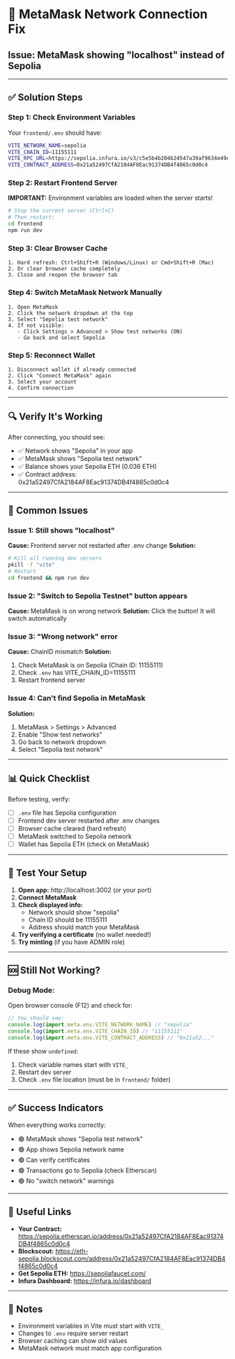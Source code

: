 # 🔧 MetaMask Network Connection Fix

## Issue: MetaMask showing "localhost" instead of Sepolia

---

## ✅ Solution Steps

### Step 1: Check Environment Variables
Your `frontend/.env` should have:
```bash
VITE_NETWORK_NAME=sepolia
VITE_CHAIN_ID=11155111
VITE_RPC_URL=https://sepolia.infura.io/v3/c5e5b4b204b24547a39af9634e49e4f5
VITE_CONTRACT_ADDRESS=0x21a52497CfA2184AF8Eac91374DB4f4865c0d0c4
```

### Step 2: Restart Frontend Server
**IMPORTANT:** Environment variables are loaded when the server starts!

```bash
# Stop the current server (Ctrl+C)
# Then restart:
cd frontend
npm run dev
```

### Step 3: Clear Browser Cache
```
1. Hard refresh: Ctrl+Shift+R (Windows/Linux) or Cmd+Shift+R (Mac)
2. Or clear browser cache completely
3. Close and reopen the browser tab
```

### Step 4: Switch MetaMask Network Manually
```
1. Open MetaMask
2. Click the network dropdown at the top
3. Select "Sepolia test network"
4. If not visible:
   - Click Settings > Advanced > Show test networks (ON)
   - Go back and select Sepolia
```

### Step 5: Reconnect Wallet
```
1. Disconnect wallet if already connected
2. Click "Connect MetaMask" again
3. Select your account
4. Confirm connection
```

---

## 🔍 Verify It's Working

After connecting, you should see:
- ✅ Network shows "Sepolia" in your app
- ✅ MetaMask shows "Sepolia test network"
- ✅ Balance shows your Sepolia ETH (0.036 ETH)
- ✅ Contract address: 0x21a52497CfA2184AF8Eac91374DB4f4865c0d0c4

---

## 🚨 Common Issues

### Issue 1: Still shows "localhost"
**Cause:** Frontend server not restarted after .env change
**Solution:** 
```bash
# Kill all running dev servers
pkill -f "vite"
# Restart
cd frontend && npm run dev
```

### Issue 2: "Switch to Sepolia Testnet" button appears
**Cause:** MetaMask is on wrong network
**Solution:** Click the button! It will switch automatically

### Issue 3: "Wrong network" error
**Cause:** ChainID mismatch
**Solution:** 
1. Check MetaMask is on Sepolia (Chain ID: 11155111)
2. Check `.env` has VITE_CHAIN_ID=11155111
3. Restart frontend server

### Issue 4: Can't find Sepolia in MetaMask
**Solution:**
1. MetaMask > Settings > Advanced
2. Enable "Show test networks"
3. Go back to network dropdown
4. Select "Sepolia test network"

---

## 📊 Quick Checklist

Before testing, verify:
- [ ] `.env` file has Sepolia configuration
- [ ] Frontend dev server restarted after .env changes
- [ ] Browser cache cleared (hard refresh)
- [ ] MetaMask switched to Sepolia network
- [ ] Wallet has Sepolia ETH (check on MetaMask)

---

## 🎯 Test Your Setup

1. **Open app:** http://localhost:3002 (or your port)
2. **Connect MetaMask**
3. **Check displayed info:**
   - Network should show "sepolia"
   - Chain ID should be 11155111
   - Address should match your MetaMask
4. **Try verifying a certificate** (no wallet needed!)
5. **Try minting** (if you have ADMIN role)

---

## 🆘 Still Not Working?

### Debug Mode:
Open browser console (F12) and check for:
```javascript
// You should see:
console.log(import.meta.env.VITE_NETWORK_NAME) // "sepolia"
console.log(import.meta.env.VITE_CHAIN_ID) // "11155111"
console.log(import.meta.env.VITE_CONTRACT_ADDRESS) // "0x21a52..."
```

If these show `undefined`:
1. Check variable names start with `VITE_`
2. Restart dev server
3. Check `.env` file location (must be in `frontend/` folder)

---

## ✅ Success Indicators

When everything works correctly:
- 🟢 MetaMask shows "Sepolia test network"
- 🟢 App shows Sepolia network name
- 🟢 Can verify certificates
- 🟢 Transactions go to Sepolia (check Etherscan)
- 🟢 No "switch network" warnings

---

## 🔗 Useful Links

- **Your Contract:** https://sepolia.etherscan.io/address/0x21a52497CfA2184AF8Eac91374DB4f4865c0d0c4
- **Blockscout:** https://eth-sepolia.blockscout.com/address/0x21a52497CfA2184AF8Eac91374DB4f4865c0d0c4
- **Get Sepolia ETH:** https://sepoliafaucet.com/
- **Infura Dashboard:** https://infura.io/dashboard

---

## 📝 Notes

- Environment variables in Vite must start with `VITE_`
- Changes to `.env` require server restart
- Browser caching can show old values
- MetaMask network must match app configuration
